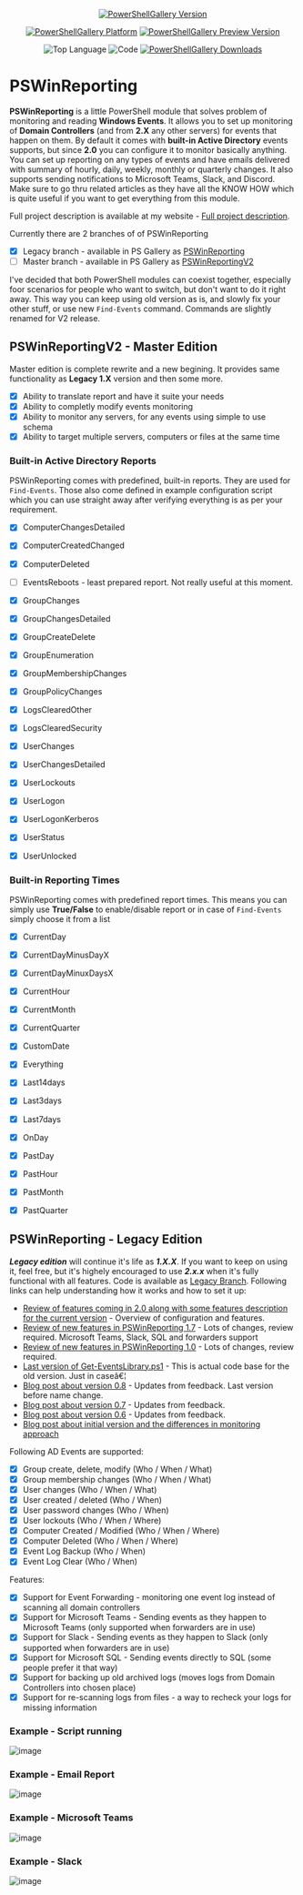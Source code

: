 <center>

[![PowerShellGallery Version](https://img.shields.io/powershellgallery/v/PSWinReporting.svg?style=for-the-badge)](https://www.powershellgallery.com/packages/PSWinReporting)

[![PowerShellGallery Platform](https://img.shields.io/powershellgallery/p/PSWinReporting.svg?style=for-the-badge)](https://www.powershellgallery.com/packages/PSWinReporting)
[![PowerShellGallery Preview Version](https://img.shields.io/powershellgallery/vpre/PSWinReporting.svg?label=powershell%20gallery%20preview&colorB=yellow&style=for-the-badge)](https://www.powershellgallery.com/packages/PSWinReporting)

![Top Language](https://img.shields.io/github/languages/top/evotecit/PSWinReporting.svg?style=for-the-badge)
![Code](https://img.shields.io/github/languages/code-size/evotecit/PSWinReporting.svg?style=for-the-badge)
[![PowerShellGallery Downloads](https://img.shields.io/powershellgallery/dt/PSWinReporting.svg?style=for-the-badge)](https://www.powershellgallery.com/packages/PSWinReporting)

</center>

# PSWinReporting

**PSWinReporting** is a little PowerShell module that solves problem of monitoring and reading **Windows Events**. It allows you to set up monitoring of **Domain Controllers** (and from **2.X** any other servers) for events that happen on them. By default it comes with **built-in Active Directory** events supports, but since **2.0** you can configure it to monitor basically anything. You can set up reporting on any types of events and have emails delivered with summary of hourly, daily, weekly, monthly or quarterly changes. It also supports sending notifications to Microsoft Teams, Slack, and Discord. Make sure to go thru related articles as they have all the KNOW HOW which is quite useful if you want to get everything from this module.

Full project description is available at my website - [Full project description](https://evotec.xyz/hub/scripts/pswinreporting-powershell-module/).

Currently there are 2 branches of of PSWinReporting

- [x] Legacy branch - available in PS Gallery as [PSWinReporting](https://www.powershellgallery.com/packages/PSWinReporting/)
- [ ] Master branch - available in PS Gallery as [PSWinReportingV2](https://www.powershellgallery.com/packages/PSWinReportingV2/)

I've decided that both PowerShell modules can coexist together, especially foor scenarios for people who want to switch, but don't want to do it right away. This way you can keep using old version as is, and slowly fix your other stuff, or use new `Find-Events` command. Commands are slightly renamed for V2 release.

## PSWinReportingV2 - Master Edition

Master edition is complete rewrite and a new begining. It provides same functionality as **Legacy 1.X** version and then some more.

- [x] Ability to translate report and have it suite your needs
- [x] Ability to completly modify events monitoring
- [x] Ability to monitor any servers, for any events using simple to use schema
- [x] Ability to target multiple servers, computers or files at the same time

### Built-in Active Directory Reports

PSWinReporting comes with predefined, built-in reports. They are used for `Find-Events`. Those also come defined in example configuration script which you can use straight away after verifying everything is as per your requirement.

- [x] ComputerChangesDetailed
- [x] ComputerCreatedChanged
- [x] ComputerDeleted
- [ ] EventsReboots - least prepared report. Not really useful at this moment.
- [x] GroupChanges
- [x] GroupChangesDetailed
- [x] GroupCreateDelete
- [x] GroupEnumeration
- [x] GroupMembershipChanges
- [x] GroupPolicyChanges
- [x] LogsClearedOther
- [x] LogsClearedSecurity
- [x] UserChanges
- [x] UserChangesDetailed
- [x] UserLockouts
- [x] UserLogon
- [x] UserLogonKerberos
- [x] UserStatus
- [x] UserUnlocked


### Built-in Reporting Times

PSWinReporting comes with predefined report times. This means you can simply use **True/False** to enable/disable report or in case of `Find-Events` simply choose it from a list

- [x] CurrentDay
- [x] CurrentDayMinusDayX
- [x] CurrentDayMinuxDaysX
- [x] CurrentHour
- [x] CurrentMonth
- [x] CurrentQuarter
- [x] CustomDate
- [x] Everything
- [x] Last14days
- [x] Last3days
- [x] Last7days
- [x] OnDay
- [x] PastDay
- [x] PastHour
- [x] PastMonth
- [x] PastQuarter


## PSWinReporting - Legacy Edition

***Legacy edition*** will continue it's life as ***1.X.X***. If you want to keep on using it, feel free, but it's highely encouraged to use ***2.x.x*** when it's fully functional with all features. Code is available as [Legacy Branch](https://github.com/EvotecIT/PSWinReporting/tree/Legacy). Following links can help understanding how it works and how to set it up:

-   [Review of features coming in 2.0 along with some features description for the current version](https://evotec.xyz/pswinreporting-1-8-split-of-branches-legacy-vs-new-hope/) - Overview of configuration and features.
-   [Review of new features in PSWinReporting 1.7](https://evotec.xyz/pswinreporting-forwarders-microsoft-teams-slack-microsoft-sql-and-more/) - Lots of changes, review required. Microsoft Teams, Slack, SQL and forwarders support
-   [Review of new features in PSWinReporting 1.0](https://evotec.xyz/pswinreporting-1-0-is-out/) - Lots of changes, review required.
-   [Last version of Get-EventsLibrary.ps1](https://evotec.xyz/get-eventslibrary-ps1-monitoring-events-powershell/) - This is actual code base for the old version. Just in caseâ€¦
-   [Blog post about version 0.8](https://evotec.xyz/whats-new-event-monitoring-0-8/) - Updates from feedback. Last version before name change.
-   [Blog post about version 0.7](https://evotec.xyz/whats-new-event-monitoring-v0-7/) - Updates from feedback.
-   [Blog post about version 0.6](https://evotec.xyz/whats-new-event-monitoring-v0-6/) - Updates from feedback.
-   [Blog post about initial version and the differences in monitoring approach](https://evotec.xyz/monitoring-active-directory-changes-on-users-and-groups-with-powershell/)

Following AD Events are supported:

-   [x] Group create, delete, modify (Who / When / What)
-   [x] Group membership changes (Who / When / What)
-   [x] User changes (Who / When / What)
-   [x] User created / deleted (Who / When)
-   [x] User password changes (Who / When)
-   [x] User lockouts (Who / When / Where)
-   [x] Computer Created / Modified (Who / When / Where)
-   [x] Computer Deleted (Who / When / Where)
-   [x] Event Log Backup (Who / When)
-   [x] Event Log Clear (Who / When)

Features:

-   [x] Support for Event Forwarding - monitoring one event log instead of scanning all domain controllers
-   [x] Support for Microsoft Teams - Sending events as they happen to Microsoft Teams (only supported when forwarders are in use)
-   [x] Support for Slack - Sending events as they happen to Slack (only supported when forwarders are in use)
-   [x] Support for Microsoft SQL - Sending events directly to SQL (some people prefer it that way)
-   [x] Support for backing up old archived logs (moves logs from Domain Controllers into chosen place)
-   [x] Support for re-scanning logs from files - a way to recheck your logs for missing information

### Example - Script running

![image](https://evotec.xyz/wp-content/uploads/2018/06/2018-06-10_11-20-08.gif.pagespeed.ce.xrLSOGTIkk.gif)

### Example - Email Report

![image](https://evotec.xyz/wp-content/uploads/2018/06/PSWinReporting1.0-Example1.png)

### Example - Microsoft Teams

![image](https://evotec.xyz/wp-content/uploads/2018/09/img_5b9e830101081.png)

### Example - Slack

![image](https://evotec.xyz/wp-content/uploads/2018/09/img_5b9e7041638f5.png)